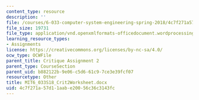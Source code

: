 ```yaml
---
content_type: resource
description: ''
file: /courses/6-033-computer-system-engineering-spring-2018/4c7f271a57d11aabe20056c36c3143fc_MIT6_033S18_Crit2Worksheet.docx
file_size: 19731
file_type: application/vnd.openxmlformats-officedocument.wordprocessingml.document
learning_resource_types:
- Assignments
license: https://creativecommons.org/licenses/by-nc-sa/4.0/
ocw_type: OCWFile
parent_title: Critique Assignment 2
parent_type: CourseSection
parent_uid: b882122b-9e06-c5d6-61c9-7ce3e39fcf07
resourcetype: Other
title: MIT6_033S18_Crit2Worksheet.docx
uid: 4c7f271a-57d1-1aab-e200-56c36c3143fc
---
```

